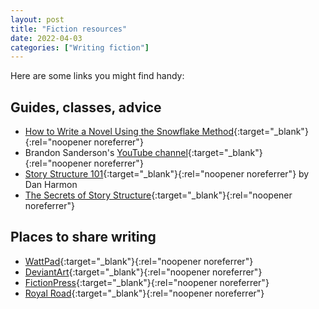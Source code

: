 ```yaml
---
layout: post
title: "Fiction resources"
date: 2022-04-03
categories: ["Writing fiction"]
---
```


Here are some links you might find handy:

## Guides, classes, advice
- [How to Write a Novel Using the Snowflake Method](https://www.advancedfictionwriting.com/articles/snowflake-method/){:target="_blank"}{:rel="noopener noreferrer"}
- Brandon Sanderson's [YouTube channel](https://www.youtube.com/user/BrandSanderson){:target="_blank"}{:rel="noopener noreferrer"}
- [Story Structure 101](https://channel101.fandom.com/wiki/Story_Structure_101:_Super_Basic_Shit){:target="_blank"}{:rel="noopener noreferrer"} by Dan Harmon
- [The Secrets of Story Structure](https://www.helpingwritersbecomeauthors.com/secrets-story-structure-complete-series/){:target="_blank"}{:rel="noopener noreferrer"}

## Places to share writing
- [WattPad](https://www.wattpad.com/){:target="_blank"}{:rel="noopener noreferrer"}
- [DeviantArt](https://www.deviantart.com/){:target="_blank"}{:rel="noopener noreferrer"}
- [FictionPress](https://www.fictionpress.com/){:target="_blank"}{:rel="noopener noreferrer"}
- [Royal Road](https://www.royalroad.com/home){:target="_blank"}{:rel="noopener noreferrer"}

